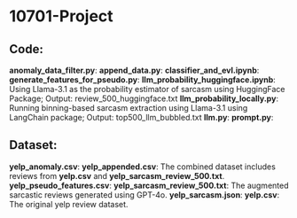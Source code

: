 # 10701-Project

## Code:
**anomaly_data_filter.py**: 
**append_data.py**: 
**classifier_and_evl.ipynb**:
**generate_features_for_pseudo.py**:
**llm_probability_huggingface.ipynb**: Using Llama-3.1 as the probability estimator of sarcasm using HuggingFace Package; Output: review_500_huggingface.txt
**llm_probability_locally.py**: Running binning-based sarcasm extraction using Llama-3.1 using LangChain package; Output: top500_llm_bubbled.txt
**llm.py**: 
**prompt.py**:

## Dataset:
**yelp_anomaly.csv**:
**yelp_appended.csv**: The combined dataset includes reviews from **yelp.csv** and **yelp_sarcasm_review_500.txt**.
**yelp_pseudo_features.csv**:
**yelp_sarcasm_review_500.txt**: The augmented sarcastic reviews generated using GPT-4o.
**yelp_sarcasm.json**:
**yelp.csv**: The original yelp review dataset.